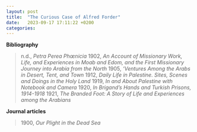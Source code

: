 ```yaml
---
layout: post
title:  "The Curious Case of Alfred Forder"
date:   2023-09-17 17:11:22 +0200
categories:
---
```


**Bibliography**

> n.d., *Petra Perea Phœnicia*
> 1902, *An Account of Missionary Work, Life, and Experiences in Moab and Edom, and the First Missionary Journey into Arabia from the North* 
> 1905, *‘Ventures Among the Arabs in Desert, Tent, and Town*
> 1912, *Daily Life in Palestine. Sites, Scenes and Doings in the Holy Land*
> 1919, *In and About Palestine with Notebook and Camera*
> 1920, *In Brigand’s Hands and Turkish Prisons, 1914-1918*
> 1921, *The Branded Foot: A Story of Life and Experiences among the Arabians*

**Journal articles**
> 1900, *Our Plight in the Dead Sea*
